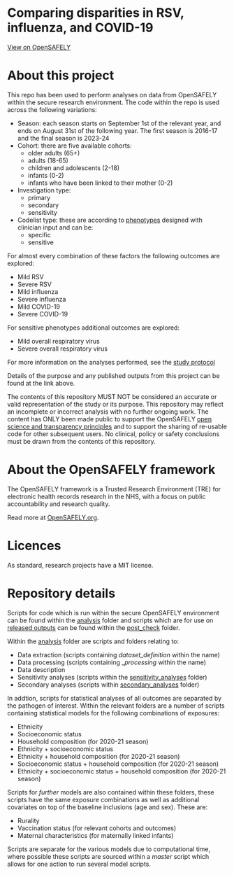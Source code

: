 # Comparing disparities in RSV, influenza, and COVID-19

[View on OpenSAFELY](https://jobs.opensafely.org/repo/https%253A%252F%252Fgithub.com%252Fopensafely%252Fdisparities-comparison)

# About this project

This repo has been used to perform analyses on data from OpenSAFELY within the secure research environment. The code within the repo is used across the following variations:

- Season: each season starts on September 1st of the relevant year, and ends on August 31st of the following year. The first season is 2016-17 and the final season is 2023-24
- Cohort: there are five available cohorts:
   - older adults (65+)
   - adults (18-65)
   - children and adolescents (2-18)
   - infants (0-2)
   - infants who have been linked to their mother (0-2)
- Investigation type:
    - primary
    - secondary
    - sensitivity
- Codelist type: these are according to [phenotypes](https://github.com/opensafely/disparities-comparison/issues/1) designed with clinician input and can be:
    - specific
    - sensitive

For almost every combination of these factors the following outcomes are explored:

- Mild RSV
- Severe RSV
- Mild influenza
- Severe influenza
- Mild COVID-19
- Severe COVID-19

For sensitive phenotypes additional outcomes are explored:

- Mild overall respiratory virus
- Severe overall respiratory virus

For more information on the analyses performed, see the [study protocol](https://github.com/opensafely/disparities-comparison/blob/main/docs/Finalised%20OpenSAFELY%20Protocol%20(Comparison%20of%20Disparities%20in%20RSV%2C%20influenza%2C%20and%20COVID-19).pdf)

Details of the purpose and any published outputs from this project can be found at the link above.

The contents of this repository MUST NOT be considered an accurate or valid representation of the study or its purpose. 
This repository may reflect an incomplete or incorrect analysis with no further ongoing work.
The content has ONLY been made public to support the OpenSAFELY [open science and transparency principles](https://www.opensafely.org/about/#contributing-to-best-practice-around-open-science) and to support the sharing of re-usable code for other subsequent users.
No clinical, policy or safety conclusions must be drawn from the contents of this repository.

# About the OpenSAFELY framework

The OpenSAFELY framework is a Trusted Research Environment (TRE) for electronic
health records research in the NHS, with a focus on public accountability and
research quality.

Read more at [OpenSAFELY.org](https://opensafely.org).

# Licences
As standard, research projects have a MIT license. 

# Repository details

Scripts for code which is run within the secure OpenSAFELY environment can be found within the [analysis](https://github.com/opensafely/disparities-comparison/tree/main/analysis) folder and scripts which are for use on [released outputs](https://jobs.opensafely.org/comparing-disparities-in-rsv-influenza-and-covid-19/disparities-comparison-rsv-flu-c19/outputs/) can be found within the [post_check](https://github.com/opensafely/disparities-comparison/tree/main/post_check) folder. 

Within the [analysis](https://github.com/opensafely/disparities-comparison/tree/main/analysis) folder are scripts and folders relating to:

- Data extraction (scripts containing _dataset_definition_ within the name)
- Data processing (scripts containing __processing_ within the name)
- Data description
- Sensitivity analyses (scripts within the [sensitivity_analyses](https://github.com/opensafely/disparities-comparison/tree/main/analysis/sensitivity_analyses) folder)
- Secondary analyses (scripts within [secondary_analyses](https://github.com/opensafely/disparities-comparison/tree/main/analysis/secondary_analyses) folder)

In addtion, scripts for statistical analyses of all outcomes are separated by the pathogen of interest. Within the relevant folders are a number of scripts containing statistical models for the following combinations of exposures:

- Ethnicity
- Socioeconomic status
- Household composition (for 2020-21 season)
- Ethnicity + socioeconomic status
- Ethnicity + household composition (for 2020-21 season)
- Socioeconomic status + household composition (for 2020-21 season)
- Ethnicity + socioeconomic status + household composition (for 2020-21 season)

Scripts for _further_ models are also contained within these folders, these scripts have the same exposure combinations as well as additional covariates on top of the baseline inclusions (age and sex). These are:

- Rurality
- Vaccination status (for relevant cohorts and outcomes)
- Maternal characteristics (for maternally linked infants)

Scripts are separate for the various models due to computational time, where possible these scripts are sourced within a _master_ script which allows for one action to run several model scripts.

